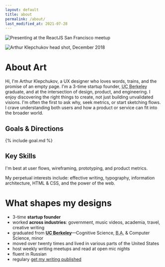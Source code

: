 ```yaml
---
layout: default
title: about
permalink: /about/
last_modified_at: 2021-07-28
---
```


<img
  src="{{ site.url }}/assets/art-presenting-slim.jpg"
  alt="Presenting at the ReactJS San Francisco meetup"
  id="hero"
  class="not-mobile"
  />

<img
  class="head-shot"
  src="{{ site.url }}/assets/2019-AVK-square.jpg"
  alt="Arthur Klepchukov head shot, December 2018" />

# About Art

Hi, I'm Arthur Klepchukov, a UX designer who loves words, trains, and the promise of an empty page. I'm a 3-time startup founder, <abbr title="University of California, Berkeley">UC Berkeley</abbr> graduate, and at the intersection of design, product, and engineering. I enjoy discovering the right things to create, not just building unvalidated visions. I'm often the first to ask why, seek metrics, or start sketching flows. I crave understanding both users and how a product or service can fit into the broader world.

## Goals & Directions

{% include goal.md %}

## Key Skills

I'm best at user flows, wireframing, prototyping, and product metrics.

My perpetual interests include: effective writing, typography, information architecture, HTML & CSS, and the power of the web.





# What shapes my designs
* 3-time **startup founder**
* worked **across industries**: government, music videos, academia, travel, creative writing
* graduated from **<abbr title="University of California, Berkeley">UC Berkeley</abbr>**—Cognitive Science, <abbr title="Bachelor of Arts">B.A.</abbr> & Computer Science, minor
* moved over twenty times and lived in various parts of the United States
* host weekly writing meetups and read at open mic nights
* fluent in Russian
* regulary <a href="https://arsenalofwords.com/" target="_blank">get my writing published</a>
